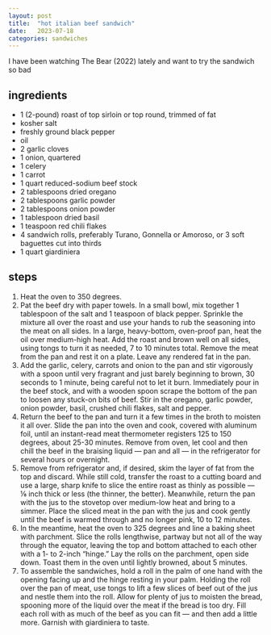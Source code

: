 ```yaml
---
layout: post
title:  "hot italian beef sandwich"
date:   2023-07-18
categories: sandwiches
---
```


I have been watching The Bear (2022) lately and want to try the sandwich so bad

## ingredients

- 1 (2-pound) roast of top sirloin or top round, trimmed of fat
- kosher salt
- freshly ground black pepper
- oil
- 2 garlic cloves
- 1 onion, quartered
- 1 celery
- 1 carrot
- 1 quart reduced-sodium beef stock
- 2 tablespoons dried oregano
- 2 tablespoons garlic powder
- 2 tablespoons onion powder
- 1 tablespoon dried basil
- 1 teaspoon red chili flakes
- 4 sandwich rolls, preferably Turano, Gonnella or Amoroso, or 3 soft baguettes cut into thirds
- 1 quart giardiniera

## steps

1. Heat the oven to 350 degrees.
2. Pat the beef dry with paper towels. In a small bowl, mix together 1 tablespoon of the salt and 1 teaspoon of black pepper. Sprinkle the mixture all over the roast and use your hands to rub the seasoning into the meat on all sides.
In a large, heavy-bottom, oven-proof pan, heat the oil over medium-high heat. Add the roast and brown well on all sides, using tongs to turn it as needed, 7 to 10 minutes total. Remove the meat from the pan and rest it on a plate. Leave any rendered fat in the pan.
3. Add the garlic, celery, carrots and onion to the pan and stir vigorously with a spoon until very fragrant and just barely beginning to brown, 30 seconds to 1 minute, being careful not to let it burn. Immediately pour in the beef stock, and with a wooden spoon scrape the bottom of the pan to loosen any stuck-on bits of beef. Stir in the oregano, garlic powder, onion powder, basil, crushed chili flakes, salt and pepper.
4. Return the beef to the pan and turn it a few times in the broth to moisten it all over. Slide the pan into the oven and cook, covered with aluminum foil, until an instant-read meat thermometer registers 125 to 150 degrees, about 25-30 minutes. Remove from oven, let cool and then chill the beef in the braising liquid — pan and all — in the refrigerator for several hours or overnight.
5. Remove from refrigerator and, if desired, skim the layer of fat from the top and discard. While still cold, transfer the roast to a cutting board and use a large, sharp knife to slice the entire roast as thinly as possible — ⅛ inch thick or less (the thinner, the better). Meanwhile, return the pan with the jus to the stovetop over medium-low heat and bring to a simmer. Place the sliced meat in the pan with the jus and cook gently until the beef is warmed through and no longer pink, 10 to 12 minutes.
6. In the meantime, heat the oven to 325 degrees and line a baking sheet with parchment. Slice the rolls lengthwise, partway but not all of the way through the equator, leaving the top and bottom attached to each other with a 1- to 2-inch “hinge.” Lay the rolls on the parchment, open side down. Toast them in the oven until lightly browned, about 5 minutes.
7. To assemble the sandwiches, hold a roll in the palm of one hand with the opening facing up and the hinge resting in your palm. Holding the roll over the pan of meat, use tongs to lift a few slices of beef out of the jus and nestle them into the roll. Allow for plenty of jus to moisten the bread, spooning more of the liquid over the meat if the bread is too dry. Fill each roll with as much of the beef as you can fit — and then add a little more. Garnish with giardiniera to taste.








